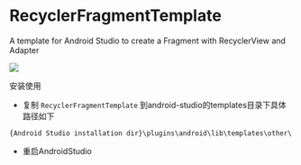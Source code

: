 # RecyclerFragmentTemplate
A template for Android Studio to create a Fragment with RecyclerView and Adapter


![](https://github.com/tanjinc/RecyclerFragmentTemplate/blob/master/1.gif)

安装使用
- 复制 `RecyclerFragmentTemplate` 到android-studio的templates目录下具体路径如下

`{Android Studio installation dir}\plugins\android\lib\templates\other\`


 - 重启AndroidStudio
 


